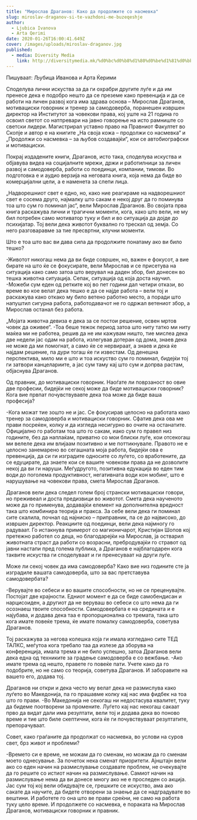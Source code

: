 ```yaml
---
title: "Мирослав Драганов: Како да продолжите со насмевка"
slug: miroslav-draganov-si-te-vazhdoni-me-buzeqeshje
author:
  - Ljubica Ivanova
  - Arta Qerimi
date: 2020-01-26T16:00:41.649Z
cover: /images/uploads/miroslav-draganov.jpg
published:
  - media: Diversity Media
    link: http://diversitymedia.mk/%d0%bc%d0%b8%d1%80%d0%be%d1%81%d0%bb%d0%b0%d0%b2-%d0%b4%d1%80%d0%b0%d0%b3%d0%b0%d0%bd%d0%be%d0%b2-%d0%ba%d0%b0%d0%ba%d0%be-%d0%b4%d0%b0-%d0%bf%d1%80%d0%be%d0%b4%d0%be%d0%bb%d0%b6%d0%b8%d1%82%d0%b5/
---
```


Пишуваат: Љубица Иванова и Арта Ќерими

Споделува лични искуства за да ги охрабри другите луѓе и да им пренесе дека е подобро нешто да се преземе како превенција и да се работи на личен развој кога има здрава основа – Мирослав Драганов, мотивациски говорник и тренер за самодоверба, поранешен извршен директор на Институтот за човекови права, кој уште на 21 година го освоил светот со натпревари на јавно говорење на исто рамниште со светски лидери. Магистрирал уставно право на Правниот Факултет во Скопје и автор е на книгите „На своја кожа – продолжи со насмевка“ и „Продолжи со насмевка – за љубов создавајќи“, кои се автобиографски и мотивациски.

Покрај издадените книги, Драганов, исто така, споделува искуства и објавува видеа на социјалните мрежи, држи и работилници за личен развој и самодоверба, работи со поединци, компании, тимови. Во подготовка е и аудио верзија на неговата книга, која нема да биде во комерцијални цели, а е наменета за слепи лица.

„Надворешниот свет е едно, но, како ние реагираме на надворешниот свет е сосема друго, најмалку што сакам е некој друг да го поминува тоа што сум го поминал јас“, вели Мирослав Драганов.
Во својата прва книга раскажува лични и трагични моменти, кога, како што вели, не му бил потребен само мотиватор туку и бил и во ситуација да дојде до психијатар. Тој вели дека животот буквално го трескал од земја.
Со него разговаравме за тие пресвртни, клучни моменти.

Што е тоа што вас ви дава сила да продолжите понатаму ако ви било тешко?

-Животот никогаш нема да ви биде совршен, но, важен е фокусот, а вие бирате на што ќе се фокусирате, вели Мирослав и се присетува на ситуација како само затоа што верувал на даден збор, бил донесен во тешка животна ситуација. Сепак, ситуација од која доста научил.
-Можеби сум еден од ретките кој во пет години дал четири откази, во време во кое велат дека тешко е да се најде работа – вели тој и раскажува како откако му било ветено работно место, а поради што напуштил сигурна работа, работодавачот не го одржал ветениот збор, а Мирослав останал без работа.

„Мојата животна девиза е дека за се постои решение, освен мртов човек да оживее“.
-Тоа беше тежок период затоа што ниту татко ми ниту маќеа ми не работеа, решив да не им кажувам ништо, тие мислеа дека две недели јас одам на работа, излегував дотеран од дома, знаев дека не може да ми помогнат, а само ќе се нервираат, а знаев и дека ќе најдам решение, па дури тогаш ќе ги известам. Од денешна перспектива, мило ми е што и тоа искуство сум го поминал, бидејќи тој ги затвори канцелариите, а јас сум таму кај што сум и допрва растам, објаснува Драганов.

Од правник, до мотивациски говорник. Наоѓате ли поврзаност во овие две професии, бидејќи не секој може да биде мотивациски говорник? Кога вие првпат почувствувавте дека тоа може да биде ваша професија?

-Кога можат тие зошто не и јас. Се фокусирав целосно на работата како тренер за самодоверба и мотивациски говорник. Сфатив дека ова ме прави посреќен, колку и да изгледа несигурно во очите на останатите. Официјално го работам тоа што го сакам, иако сум го правел низ годините, без да наплаќам, приватно со мои блиски луѓе, кои отсекогаш ми велеле дека им влијаам позитивно и ме поттикнувале. Правото не е целосно занемарено во сегашната моја работа, бидејќи ова е превенција, да си ги изградите односите со луѓето, со вработените, да се едуцирате, да знаете кои се вашите човекови права да не дозволите некој да ви ги наруши. Меѓудругото, позитивна едукација во еден тим води до поголема продуктивност, негативната води кон мобинг, што е нарушување на човекови права, смета Мирослав Драганов.

Драганов вели дека следел голем број странски мотивациски говори, но преживеал и доста предизвици во животот. Смета дека наученото може да го применува, додавајќи елемент на дополнителна вредност така што комбинира теорија и пракса. За себе вели дека ги поминал сите скалила, почнал од најниско – приправник, па се до највисоко, до извршен директор.
Реакциите од поединци, вели дека најмногу го радуваат. Го истакнува примерот со магионичарот, Кристијан Шопов кој претежно работел со деца, но благодарејќи на Мирослав, ја остварил животната страст да работи со возрасни, пребродувајќи го стравот од јавни настапи пред голема публика, а Драганов е најблагодарен кога таквите искуства ги споделуваат и ги пренесуваат на други луѓе.

Може ли секој човек да има самодоверба? Како вие низ годините сте ја изградиле вашата самодоверба, што за вас претставува самодовербата?

-Верувајте во себеси и во вашите способности, но не се преценувајте.
Постојат две крајности. Едниот момент е да се биде самобендисан и нарцисоиден, а другиот да не веруваш во себеси со што нема да ги осознаеш твоите способности. Самодовербата е на средината и е најубава, и додава дека таа е пропорционална со тремата, така што кога имате повеќе трема, ќе имате помалку самодоверба, советува Драганов.

Тој раскажува за негова колешка која ги имала изгледано сите ТЕД ТАЛКС, меѓутоа кога требало таа да излезе да зборува на конференција, имала трема и не било успешно, затоа Драганов вели дека една од техниките за градење самодоверба е со вежбање.
-Ако имате трема од нешто, правете го повеќе пати. Учете како да го подобрите, но не само со теорија, советува Драганов. И заборавите на вашето его, додава тој.

Драганов ни откри и дека често му велат дека не размислува како луѓето во Македонија, па го прашавме колку кај нас има фидбек на тоа што го прави.
-Во Македонија не секогаш ни недостасува квалитет, туку да бидеме поотворени за промените. Луѓето кај нас некогаш сакаат прво да видат дали има резултати, вели тој и додава дека во поново време и тие што биле скептични, кога ќе ги почувствуваат резултатите, препорачуваат.

Совет, како граѓаните да продолжат со насмевка, во услови на суров свет, брз живот и проблеми?

-Времето си е време, не можам да го сменам, но можам да го сменам моето однесување. За почеток нека сменат приоритети. Ајнштајн вели ако со еден начин на размислување создавате проблем, не очекувајте да го решите со истиот начин на размислување. Самиот начин на размислување нема да ви донесе многу ако не е проследен со акција. Јас сум тој кој вели обидувајте се, грешките се искуство, ама ако сакате да научите, да бидете отворени за знаење да се надградувате во вештини. И работете го она што ве прави среќни, не само на работа туку цело време. И продолжете со насмевка, е пораката на Мирослав Драганов, мотивациски говорник и правник.